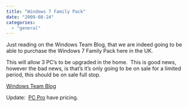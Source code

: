 ```yaml
---
title: "Windows 7 Family Pack"
date: "2009-08-24"
categories: 
  - "general"
---
```


Just reading on the Windows Team Blog, that we are indeed going to be able to purchase the Windows 7 Family Pack here in the UK.

This will allow 3 PC’s to be upgraded in the home.  This is good news, however the bad news, is that’s it’s only going to be on sale for a limited period, this should be on sale full stop.

[Windows Team Blog](http://windowsteamblog.com/blogs/windows7/archive/2009/08/24/update-on-windows-7-in-europe.aspx)

Update:  [PC Pro](http://www.pcpro.co.uk/news/351049/microsoft-confirms-150-windows-7-family-pack) have pricing.

